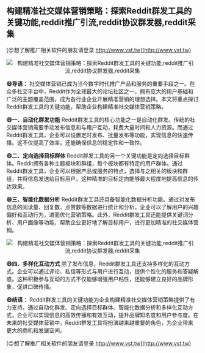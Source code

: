 ## **构建精准社交媒体营销策略：探索Reddit群发工具的关键功能,reddit推广引流,reddit协议群发器,reddit采集**

[😍想了解推广相关软件的朋友请登录 http://www.vst.tw](http://www.vst.tw)

 <center><img src="https://vst.tw/MP4/tuiguang/png/8.png" alt="构建精准社交媒体营销策略：探索Reddit群发工具的关键功能,reddit推广引流,reddit协议群发器,reddit采集"></center>

**😄导语：**
社交媒体营销已成为当今数字时代推广产品和服务的重要手段之一。在众多社交平台中，Reddit作为全球最大的论坛社区之一，拥有庞大的用户基础和广泛的主题覆盖范围，成为各行业企业开展精准营销的理想选择。本文将重点探讨Reddit群发工具的关键功能，帮助企业构建精准社交媒体营销策略。

**😄一、自动化群发功能**
Reddit群发工具的核心功能之一是自动化群发。传统的社交媒体营销需要手动发布信息和与用户互动，耗费大量时间和人力资源。而通过Reddit群发工具，企业可以设置定时发布、批量发布等功能，实现信息的快速传播。这不仅提高了效率，还能确保信息的稳定性和一致性。

**😄二、定向选择目标群体**
Reddit群发工具的另一个关键功能是定向选择目标群体。Reddit拥有各种主题板块和群组，每个板块都有特定的用户群体。通过Reddit群发工具，企业可以根据产品或服务的特点，选择与之相关的板块和群组，并将信息发送给目标用户。这种精准的目标定向能够最大程度地提高信息的传达效果。

**😄三、智能化数据分析**
Reddit群发工具还具备智能化数据分析功能。通过对发布信息的阅读量、回复数、点赞数等数据进行统计和分析，企业可以了解用户的兴趣偏好和互动行为，进而优化营销策略。此外，Reddit群发工具还能提供关键词分析、用户画像等功能，帮助企业更好地了解目标用户，进行更加精准的社交媒体营销。

 <center><img src="https://vst.tw/MP4/tuiguang/png/6.png" alt="构建精准社交媒体营销策略：探索Reddit群发工具的关键功能,reddit推广引流,reddit协议群发器,reddit采集"></center>

**😄四、多样化互动方式**
除了发布信息，Reddit群发工具还支持多样化的互动方式。企业可以通过评论、私信等形式与用户进行互动，提供个性化的服务和答疑解惑。这种积极参与互动的方式不仅能够增强用户粘性，还能够建立良好的品牌形象，促进口碑传播。

**😄结语：**
Reddit群发工具的关键功能为企业构建精准社交媒体营销策略提供了有力支持。通过自动化群发、定向选择目标群体、智能化数据分析和多样化互动方式，企业可以实现信息的高效传播和有效互动，提升品牌知名度和用户参与度。在未来的社交媒体营销中，Reddit群发工具将扮演越来越重要的角色，为企业带来更大的商机和发展空间。

[😍想了解推广相关软件的朋友请登录 http://www.vst.tw](http://www.vst.tw)



